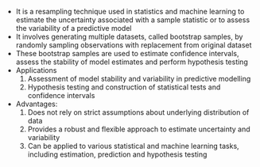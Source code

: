 - It is a resampling technique used in statistics and machine learning to estimate the uncertainty associated with a sample statistic or to assess the variability of a predictive model
- It involves generating multiple datasets, called bootstrap samples, by randomly sampling observations with replacement from original dataset
- These bootstrap samples are used to estimate confidence intervals, assess the stability of model estimates and perform hypothesis testing
- Applications
	1. Assessment of model stability and variability in predictive modelling
	2. Hypothesis testing and construction of statistical tests and confidence intervals
- Advantages:
	1. Does not rely on strict assumptions about underlying distribution of data
	2. Provides a robust and flexible approach to estimate uncertainty and variability
	3. Can be applied to various statistical and machine learning tasks, including estimation, prediction and hypothesis testing
